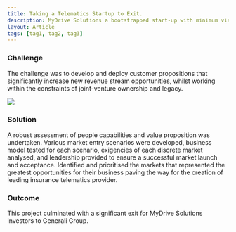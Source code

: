 ```yaml
---
title: Taking a Telematics Startup to Exit.
description: MyDrive Solutions a bootstrapped start-up with minimum viable telematics proposition was looking to entry insurance market providing solutions for pay-how-you-drive product and transition from a two-person team to exciting commercial entity.
layout: Article
tags: [tag1, tag2, tag3]
---
```


<div class="bg-white">
    <h3 class="text-green pt-4">Challenge</h3>
    <p class="py-4 font-bold font-green-dark">The challenge was to develop and deploy customer propositions that
        significantly increase new revenue stream opportunities, whilst working within the constraints of
        joint-venture ownership and legacy.</p>
</div>
<div class="md:-mx-32 text-center">
    <img src="/mydrive.png" class="w-100">
</div>
<div class="bg-white py-4">
    <h3 class="text-green t-4">Solution</h3>
    <p class="py-4">A robust assessment of people capabilities and value proposition was undertaken. Various market
        entry scenarios were developed, business model tested for each scenario, exigencies of each discrete market
        analysed, and leadership provided to ensure a successful market launch and acceptance. Identified and
        prioritised the markets that represented the greatest opportunities for their business paving the way for
        the creation of leading insurance telematics provider.</p>
</div>
<div class="bg-white bg-blue-lightest rounded p-4 md:-m-4">
    <h3 class="text-blue-darker">Outcome</h3>
    <p class="pt-4 font-bold font-green-dark">This project culminated with a significant exit for MyDrive Solutions
        investors to Generali Group.</p>
</div>